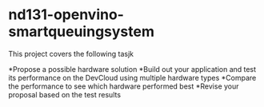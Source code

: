 # nd131-openvino-smartqueuingsystem

This project covers the following tasjk

*Propose a possible hardware solution
*Build out your application and test its performance on the DevCloud using multiple hardware types
*Compare the performance to see which hardware performed best
*Revise your proposal based on the test results
